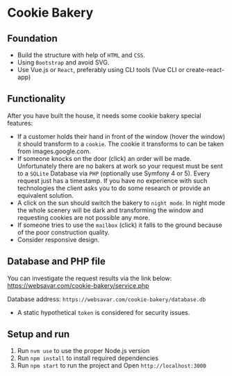 # Cookie Bakery

## Foundation

- Build the structure with help of `HTML` and `CSS`.
- Using `Bootstrap` and avoid SVG.
- Use Vue.js or `React`, preferably using CLI tools (Vue CLI or create-react-app)

## Functionality

After you have built the house, it needs some cookie bakery special features:

- If a customer holds their hand in front of the window (hover the window) it should
transform to a `cookie`. The cookie it transforms to can be taken from
images.google.com.
- If someone knocks on the door (click) an order will be made. Unfortunately there are no
bakers at work so your request must be sent to a `SQLite` Database via `PHP` (optionally
use Symfony 4 or 5). Every request just has a timestamp.
If you have no experience with such technologies the client asks you to do some
research or provide an equivalent solution.
- A click on the sun should switch the bakery to `night mode`. In night mode the whole
scenery will be dark and transforming the window and requesting cookies are not
possible any more.
- If someone tries to use the `mailbox` (click) it falls to the ground because of the poor
construction quality.
- Consider responsive design.

## Database and PHP file

You can investigate the request results via the link below:
https://websavar.com/cookie-bakery/service.php

Database address: `https://websavar.com/cookie-bakery/database.db`

- A static hypothetical `token` is considered for security issues.

## Setup and run

1. Run `nvm use` to use the proper Node.js version
2. Run `npm install` to install required dependencies
3. Run `npm start` to run the project and Open `http://localhost:3000`
